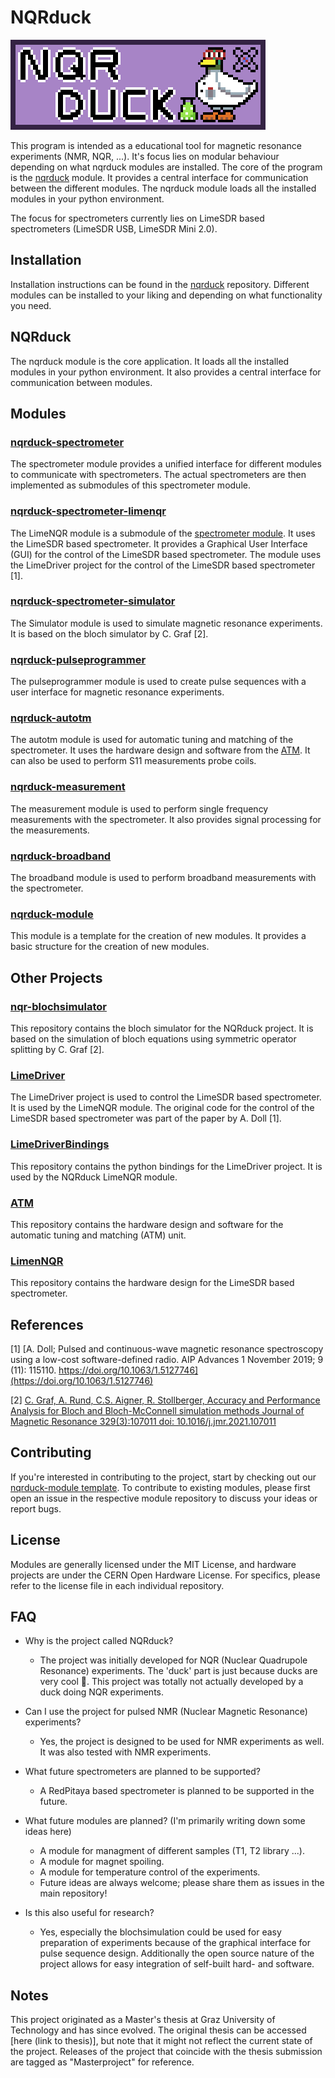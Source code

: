 # NQRduck
 
![](images/Logo_full.png)
 
This program is intended as a educational tool for magnetic resonance experiments (NMR, NQR, ...). It's focus lies on modular behaviour depending on what nqrduck modules are installed. The core of the program is the [nqrduck](https;//github.com/nqrduck/nqrduck) module. It provides a central interface for communication between the different modules. The nqrduck module loads all the installed modules in your python environment.

The focus for spectrometers currently lies on LimeSDR based spectrometers (LimeSDR USB, LimeSDR Mini 2.0).

## Installation 
Installation instructions can be found in the [nqrduck](https://github.com/nqrduck/nqrduck) repository. Different modules can be installed to your liking and depending on what functionality you need. 

## NQRduck
The nqrduck module is the core application. It loads all the installed modules in your python environment. It also provides a central interface for communication between modules. 

## Modules

### [nqrduck-spectrometer](https://github.com/nqrduck/nqrduck-spectrometer)
The spectrometer module provides a unified interface for different modules to communicate with spectrometers. The actual spectrometers are then implemented as submodules of this spectrometer module.

### [nqrduck-spectrometer-limenqr](https://github.com/nqrduck/nqrduck-spectrometer-limenqr)
The  LimeNQR module is a submodule of the [spectrometer module](https://github.com/nqrduck/nqrduck-spectrometer). It uses the LimeSDR based spectrometer. It provides a Graphical User Interface (GUI) for the control of the LimeSDR based spectrometer. The module uses the LimeDriver project for the control of the LimeSDR based spectrometer [1]. 

### [nqrduck-spectrometer-simulator](https://github.com/nqrduck/nqrduck-spectrometer-simulator)
The Simulator module is used to simulate magnetic resonance experiments. It is based on the bloch simulator by C. Graf [2].

### [nqrduck-pulseprogrammer](https://github.com/nqrduck/nqrduck-pulseprogrammer)
The pulseprogrammer module is used to create pulse sequences with a user interface for magnetic resonance  experiments.


### [nqrduck-autotm](https://github.com/nqrduck/nqrduck-autotm)
The autotm module is used for automatic tuning and matching of the spectrometer. It  uses the hardware design and software from the [ATM](https://github.com/nqrduck/ATM). It can also be used to perform S11 measurements probe coils.

### [nqrduck-measurement](https://github.com/nqrduck/nqrduck-measurement)
The measurement module is used to perform single frequency measurements with the spectrometer. It also provides signal processing for the measurements.

### [nqrduck-broadband](https://github.com/nqrduck/nqrduck-bradband)
The broadband module is used to perform broadband measurements with the spectrometer.

### [nqrduck-module](https://github.com/nqrduck/nqrduck-module)
This module is a template for the creation of new modules. It provides a basic structure for the creation of new modules.


## Other Projects

### [nqr-blochsimulator](https://github.com/nqrduck/nqr-blochsimulator)
This repository contains the bloch simulator for the NQRduck project. It is based on the simulation of bloch equations using symmetric operator splitting by C. Graf [2].

### [LimeDriver](https://github.com/nqrduck/limedriver)
The LimeDriver project is used to control the LimeSDR based spectrometer. It is used by the LimeNQR module. The original code for the control of the LimeSDR based spectrometer was part of the paper by A. Doll [1].


### [LimeDriverBindings](https://github.com/nqrduck/LimeDriverBindings)
This repository contains the python bindings for the LimeDriver project. It is used by the NQRduck LimeNQR module.


### [ATM](https://github.com/nqrduck/ATM)
This repository contains the hardware design and software for the automatic tuning and matching (ATM) unit. 


### [LimenNQR](https:github.com/nqrduck/LimenNQR)
This repository contains the hardware design for the LimeSDR based spectrometer. 


## References
[1] [A. Doll; Pulsed and continuous-wave magnetic resonance spectroscopy using a low-cost software-defined radio. AIP Advances 1 November 2019; 9 (11): 115110. https://doi.org/10.1063/1.5127746](https://doi.org/10.1063/1.5127746)

[2] [C. Graf, A. Rund, C.S. Aigner, R. Stollberger, Accuracy and Performance Analysis for Bloch and Bloch-McConnell simulation methods Journal of Magnetic Resonance 329(3):107011 doi: 10.1016/j.jmr.2021.107011](https://doi.org/10.1016/j.jmr.2021.107011)

## Contributing
If you're interested in contributing to the project, start by checking out our [nqrduck-module template](https://github.com/nqrduck/nqrduck-module). To contribute to existing modules, please first open an issue in the respective module repository to discuss your ideas or report bugs.

## License
Modules are generally licensed under the MIT License, and hardware projects are under the CERN Open Hardware License. For specifics, please refer to the license file in each individual repository.

## FAQ
- Why is the project called NQRduck?
  - The project was initially developed for NQR (Nuclear Quadrupole Resonance) experiments. The 'duck' part is just because ducks are very cool 🦆. This project was totally not actually developed by a duck doing NQR experiments.

- Can I use the project for pulsed NMR (Nuclear Magnetic Resonance) experiments?
  - Yes, the project is designed to be used for NMR experiments as well. It was also tested with NMR experiments. 

- What future spectrometers are planned to be supported?
  - A RedPitaya based  spectrometer is planned to be supported in the future.

- What future modules are planned? (I'm primarily writing down some ideas here)
    - A module for managment of different samples (T1, T2 library ...). 
    - A module for magnet spoiling.
    - A module for temperature control of the experiments.
    - Future ideas are always welcome; please share them as issues in the main repository!

- Is this also useful for research?
  - Yes, especially the blochsimulation could be used for easy preparation of experiments because of the graphical interface for pulse sequence design. Additionally the open source nature of the project allows for easy integration of self-built hard- and software.

## Notes
This project originated as a Master's thesis at Graz University of Technology and has since evolved. The original thesis can be accessed [here (link to thesis)], but note that it might not reflect the current state of the project. Releases of the project that coincide with the thesis submission are tagged as "Masterproject" for reference.

<!--

**Here are some ideas to get you started:**

🙋‍♀️ A short introduction - what is your organization all about?
🌈 Contribution guidelines - how can the community get involved?
👩‍💻 Useful resources - where can the community find your docs? Is there anything else the community should know?
🍿 Fun facts - what does your team eat for breakfast?
🧙 Remember, you can do mighty things with the power of [Markdown](https://docs.github.com/github/writing-on-github/getting-started-with-writing-and-formatting-on-github/basic-writing-and-formatting-syntax)
--> 
